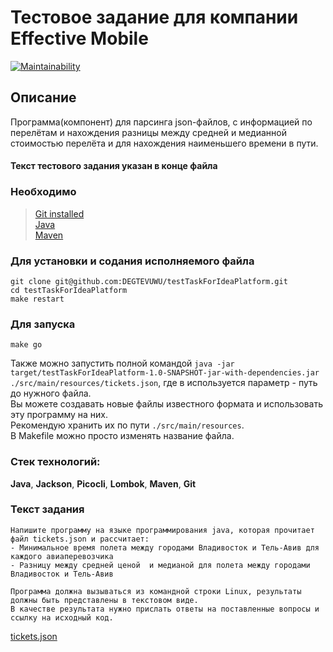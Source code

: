 # Тестовое задание для компании Effective Mobile
[![Maintainability](https://api.codeclimate.com/v1/badges/df4c05187ab8814f82a8/maintainability)](https://codeclimate.com/github/DEGTEVUWU/testTaskForEffectiveMobile/maintainability)

## Описание ##

Программа(компонент) для парсинга json-файлов, с информацией по перелётам и нахождения разницы между средней и медианной стоимостью перелёта и для нахождения наименьшего времени в пути.
#### Текст тестового задания указан в конце файла

### Необходимо ###
> [Git installed](https://git-scm.com/book/en/v2/Getting-Started-Installing-Git)  
> [Java](https://www.oracle.com/java/technologies/downloads)  
> [Maven](https://maven.apache.org/download.cgi)

### Для установки и содания исполняемого файла ###

```
git clone git@github.com:DEGTEVUWU/testTaskForIdeaPlatform.git
cd testTaskForIdeaPlatform
make restart
```
### Для запуска
``` 
make go
```

Также можно запустить полной командой `java -jar target/testTaskForIdeaPlatform-1.0-SNAPSHOT-jar-with-dependencies.jar ./src/main/resources/tickets.json`, где в используется параметр - путь до нужного файла.   
Вы можете создавать новые файлы известного формата и использовать эту программу на них.   
Рекомендую хранить их по пути `./src/main/resources`.   
В Makefile можно просто изменять название файла.  

### Стек технологий:
**Java**, **Jackson**, **Picocli**, **Lombok**, **Maven**, **Git**

### Текст задания
```
Напишите программу на языке программирования java, которая прочитает файл tickets.json и рассчитает:
- Минимальное время полета между городами Владивосток и Тель-Авив для каждого авиаперевозчика
- Разницу между средней ценой  и медианой для полета между городами Владивосток и Тель-Авив

Программа должна вызываться из командной строки Linux, результаты должны быть представлены в текстовом виде. 
В качестве результата нужно прислать ответы на поставленные вопросы и ссылку на исходный код.
```
[tickets.json](https://disk.yandex.ru/d/oytpde1hp8DBRQ)